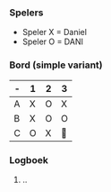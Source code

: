 ### Spelers
- Speler X = Daniel
- Speler O = DANI

### Bord (simple variant)
| - | 1 | 2 | 3 |
|---|---|---|---|
| A |X|O|X|
| B |X|O|O|
| C |O|X|🔲|

### Logboek
1. ..